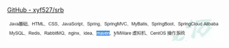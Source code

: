 [GitHub - xyf527/srb](https://github.com/xyf527/srb)

![image-20230110233843057](imgs/srb/image-20230110233843057.png)